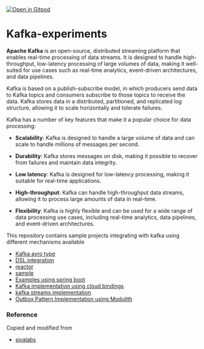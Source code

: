 [![Open in Gitpod](https://gitpod.io/button/open-in-gitpod.svg)](https://gitpod.io/#https://github.com/rajadilipkolli/kafka-experiments)

# Kafka-experiments

**Apache Kafka** is an open-source, distributed streaming platform that enables real-time processing of data streams. It is designed to handle high-throughput, low-latency processing of large volumes of data, making it well-suited for use cases such as real-time analytics, event-driven architectures, and data pipelines.

Kafka is based on a publish-subscribe model, in which producers send data to Kafka topics and consumers subscribe to those topics to receive the data. Kafka stores data in a distributed, partitioned, and replicated log structure, allowing it to scale horizontally and tolerate failures.

Kafka has a number of key features that make it a popular choice for data processing:

  - **Scalability**: Kafka is designed to handle a large volume of data and can scale to handle millions of messages per second.

  - **Durability**: Kafka stores messages on disk, making it possible to recover from failures and maintain data integrity.

  - **Low latency**: Kafka is designed for low-latency processing, making it suitable for real-time applications.

  - **High-throughput**: Kafka can handle high-throughput data streams, allowing it to process large amounts of data in real-time.

  - **Flexibility**: Kafka is highly flexible and can be used for a wide range of data processing use cases, including real-time analytics, data pipelines, and event-driven architectures.

This repository contains sample projects integrating with kafka using different mechanisms available

  - [Kafka avro type](./kafka-avro/README.md)
  - [DSL integration](./kafka-dsl-integration/ReadMe.md)
  - [reactor](./kafka-reactor/README.md)
  - [sample](./kafka-sample/README.md)
  - [Examples using spring boot](./kafka-spring-boot/README.md)
  - [Kafka implementation using cloud bindings](./kafka-spring-cloud-sample/README.md)
  - [kafka streams implementation](./kafka-streams/README.md)
  - [Outbox Pattern Implementation using Modulith](./spring-modulith-outbox-pattern/README.md)


### Reference

Copied and modified from 
 - [sivalabs](https://github.com/sivaprasadreddy/kafka-tutorial)
